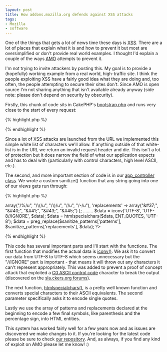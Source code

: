 ```yaml
---
layout: post
title: How addons.mozilla.org defends against XSS attacks
tags:
- Mozilla
- software
---
```

One of the things that gets a lot of news time these days is <abbr title="Cross
Site Scripting">XSS</abbr>.  There are a lot of places that explain what it is
and how to prevent it but most are oversimplified or don't provide real world
examples.  I thought I'd explain a couple of the ways <a
href="https://addons.mozilla.org/"><abbr
title="addons.mozilla.org">AMO</abbr></a> attempts to prevent it.

I'm not trying to invite attackers by posting this.  My goal is to provide a
(hopefully) working example from a real world, high-traffic site.  I think the
people exploiting XSS have a fairly good idea what they are doing and, too
often, the people attempting to secure their sites don't.  Since AMO is open
source I'm not sharing anything that isn't available already anyway (side note:
please don't depend on security by obscurity).

Firstly, this chunk of code sits in CakePHP's <a
href="http://svn.mozilla.org/addons/trunk/site/app/config/bootstrap.php">bootstrap.php</a>
and runs very close to the start of every request:

{% highlight php %}
<?
if (array_key_exists('url',$_GET) &&
    !preg_match('/\/api\//', $_GET['url']) &&
    preg_match('/[^\w\d\/\.\-_!: ]/u',$_GET['url'])) {
    header("HTTP/1.1 400 Bad Request");
    exit;
}
?>
{% endhighlight %}

Since a lot of XSS attacks are launched from the URL we implemented this simple
white list of characters we'll allow.  If anything outside of that white-list is
in the URL we return an invalid request header and die.  This isn't a lot of
protection but it does narrow the field of what our application expects and has
to deal with (particularly with control characters, high level ASCII, etc.).

The second, and more important section of code is in our <a
href="http://svn.mozilla.org/addons/trunk/site/app/app_controller.php">app_controller
class</a>.  We wrote a custom sanitize() function that any string going into one
of our views gets run through:

{% highlight php %}
<?
$sanitize_patterns = array(
    'patterns'      => array("/%/u", "/\(/u", "/\)/u", "//u", "/-/u"),
    'replacements'  => array("&amp;#37;", "&amp;#40;", "&amp;#41;", "&amp;#43;", "&amp;#45;")
    );

........

$data = iconv('UTF-8', 'UTF-8//IGNORE', $data);
$data = htmlspecialchars($data, ENT_QUOTES, 'UTF-8');
$data = preg_replace($sanitize_patterns['patterns'], $sanitize_patterns['replacements'], $data);
?>
{% endhighlight %}

This code has several important parts and I'll start with the functions.  The
first function that modifies the actual data is <a
href="http://php.oregonstate.edu/manual/en/function.iconv.php">iconv()</a>.  We
ask it to convert our data from UTF-8 to UTF-8 which seems unnecessary but the
"//IGNORE" part is important - that means it will throw out any characters it
can't represent appropriately.  This was added to prevent a proof of concept
attack that exploited a <a
href="http://en.wikipedia.org/wiki/C0_and_C1_control_codes">C0 ASCII control
code</a> character to break the output (discovered on the <a
href="http://sla.ckers.org/forum/">sla.ckers.org forums</a>).

The next function, <a
href="http://php.oregonstate.edu/htmlspecialchars">htmlspecialchars()</a>, is a
pretty well known function and converts special characters to their ASCII
equivalents.  The second parameter specifically asks it to encode single quotes.

Lastly we use the array of patterns and replacements declared at the beginning
to encode a few final symbols, like parenthesis and the percentage sign, into
HTML entities.

This system has worked fairly well for a few years now and as issues are
discovered we make changes to it.  If you're looking for the latest code please
be sure to check <a href="http://svn.mozilla.org/addons/trunk/">our
repository</a>.  And, as always, if you find any kind of exploit on AMO please
let me know! :)
